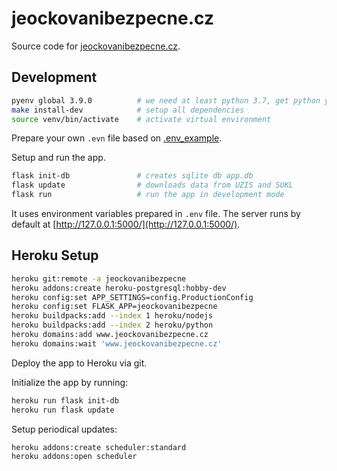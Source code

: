 # jeockovanibezpecne.cz

Source code for [jeockovanibezpecne.cz](https://www.jeockovanibezpecne.cz).

## Development

```bash
pyenv global 3.9.0          # we need at least python 3.7, get python your way use pyenv or something else
make install-dev            # setup all dependencies
source venv/bin/activate    # activate virtual environment
```

Prepare your own `.evn` file based on [.env_example](./.env_example).

Setup and run the app.

```bash
flask init-db               # creates sqlite db app.db
flask update                # downloads data from UZIS and SUKL
flask run                   # run the app in development mode
```

It uses environment variables prepared in `.env` file. The server runs by default at [http://127.0.0.1:5000/](http://127.0.0.1:5000/).

## Heroku Setup

```bash
heroku git:remote -a jeockovanibezpecne
heroku addons:create heroku-postgresql:hobby-dev
heroku config:set APP_SETTINGS=config.ProductionConfig
heroku config:set FLASK_APP=jeockovanibezpecne
heroku buildpacks:add --index 1 heroku/nodejs
heroku buildpacks:add --index 2 heroku/python
heroku domains:add www.jeockovanibezpecne.cz
heroku domains:wait 'www.jeockovanibezpecne.cz'
```

Deploy the app to Heroku via git.

Initialize the app by running:

```bash
heroku run flask init-db
heroku run flask update
```

Setup periodical updates:

```bash
heroku addons:create scheduler:standard
heroku addons:open scheduler
```
